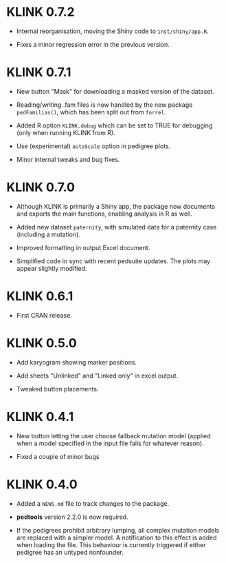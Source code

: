# KLINK 0.7.2

* Internal reorganisation, moving the Shiny code to `inst/shiny/app.R`.

* Fixes a minor regression error in the previous version.


# KLINK 0.7.1

* New button "Mask" for downloading a masked version of the dataset.

* Reading/writing .fam files is now handled by the new package `pedFamilias()`, which has been split out from `forrel`.

* Added R option `KLINK.debug` which can be set to TRUE for debugging (only when running KLINK from R). 

* Use (experimental) `autoScale` option in pedigree plots.

* Minor internal tweaks and bug fixes.


# KLINK 0.7.0

* Although KLINK is primarily a Shiny app, the package now documents and exports the main functions, enabling analysis in R as well.

* Added new dataset `paternity`, with simulated data for a paternity case (including a mutation).

* Improved formatting in output Excel document.

* Simplified code in sync with recent pedsuite updates. The plots may appear slightly modified.


# KLINK 0.6.1

* First CRAN release.


# KLINK 0.5.0

* Add karyogram showing marker positions.

* Add sheets "Unlinked" and "Linked only" in excel output.

* Tweaked button placements.


# KLINK 0.4.1

* New button letting the user choose fallback mutation model (applied when a model specified in the input file fails for whatever reason).

* Fixed a couple of minor bugs


# KLINK 0.4.0

* Added a `NEWS.md` file to track changes to the package.

* **pedtools** version 2.2.0 is now required.

* If the pedigrees prohibit arbitrary lumping, all complex mutation models are replaced with a simpler model. A notification to this effect is added when loading the file. This behaviour is currently triggered if either pedigree has an untyped nonfounder.   
